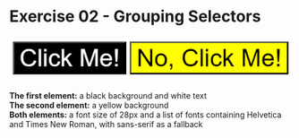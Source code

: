# Exercise 02 - Grouping Selectors

![Example Image](desired-outcome.jpg)

**The first element:** a black background and white text  
**The second element:** a yellow background  
**Both elements:** a font size of 28px and a list of fonts containing Helvetica and Times New Roman, with sans-serif as a fallback

